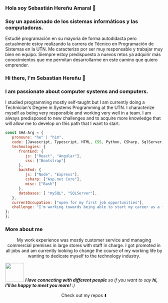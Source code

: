 ### Hola soy Sebastián Hereñu Amaral 👋

### Soy un apasionado de los sistemas informáticos y las computadoras.
Estudié programación en su mayoría de forma autodidacta pero actualmente estoy realizando la carrera de Técnico en Programación de Sistemas en la UTN. Me caracterizo por ser muy responsable y trabajar muy bien en equipo. Siempre estoy predispuesto a nuevos retos ya adquirir más conocimientos que me permitan desarrollarme en este camino que quiero emprender.

### Hi there, I'm Sebastian Hereñu 👋

### I am passionate about computer systems and computers.
 I studied programming mostly self-taught but I am currently doing a Technician's Degree in Systems Programming at the UTN.
 I characterize myself as being very responsible and working very well in a team.
 I am always predisposed to new challenges and to acquire more knowledge that will allow me to develop on this path that I want to start.


```javascript
const SHA-Arg = {
   pronouns: "he" | "him",
   code: [Javascript, Typescript, HTML, CSS, Python, CSharp, SqlServer, Mysql],
   technologies: {
      frontEnd: {
         js: ["React", "Angular"],
         css: ["Bootstrap"]
      },
      backEnd: {         
         js: ["Node", "Express"],
         csharp: ["Asp.net Core"],
         misc: ["Bash"]
      },
      databases: [ "mySQL", "SQLServer"],      
   },
   currentOccupation: ["open for my first job opportunities"],
   challenge: "I'm working towards being able to start my career as a fullstack developer.",
};
};
```
### More about me
<p align="center">My work experience was mostly customer service and managing commercial premises in large stores with staff in charge. I got promoted in all jobs and am currently looking to change the course of my working life by wanting to dedicate myself to the technology industry.</p>

<img src="https://media.giphy.com/media/LnQjpWaON8nhr21vNW/giphy.gif" width="60"> <em><b>I love connecting with different people</b> so if you want to say <b>hi, I'll be happy to meet you more!</b> :)</em>

<p align="center">
Check out my repos ⬇️  
</p>
